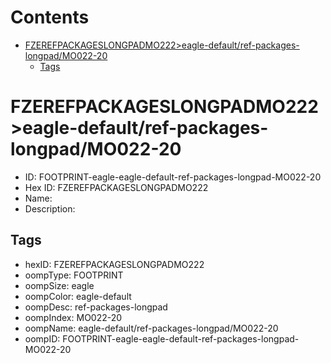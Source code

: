 



Contents
========

* [FZEREFPACKAGESLONGPADMO222>eagle-default/ref-packages-longpad/MO022-20](#fzerefpackageslongpadmo222eagle-defaultref-packages-longpadmo022-20)
	* [Tags](#tags)

# FZEREFPACKAGESLONGPADMO222>eagle-default/ref-packages-longpad/MO022-20

- ID: FOOTPRINT-eagle-eagle-default-ref-packages-longpad-MO022-20
- Hex ID: FZEREFPACKAGESLONGPADMO222
- Name: 
- Description: 

## Tags

- hexID: FZEREFPACKAGESLONGPADMO222
- oompType: FOOTPRINT
- oompSize: eagle
- oompColor: eagle-default
- oompDesc: ref-packages-longpad
- oompIndex: MO022-20
- oompName: eagle-default/ref-packages-longpad/MO022-20
- oompID: FOOTPRINT-eagle-eagle-default-ref-packages-longpad-MO022-20
